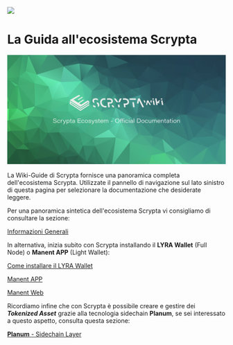 ![](https://miro.medium.com/max/3168/1*1gGxAKWqKQ5WzcQpu_vi2A.jpeg)  

# La Guida all'ecosistema Scrypta

![banner](./.vuepress/public/assets/other/scrypta-banner.png)


La Wiki-Guide di Scrypta fornisce una panoramica completa dell'ecosistema Scrypta. Utilizzate il pannello di navigazione sul lato sinistro di questa pagina per selezionare la documentazione che desiderate leggere.

Per una panoramica sintetica dell'ecosistema Scrypta vi consigliamo di consultare la sezione:

[Informazioni Generali](general-info/cosa-è.md)

In alternativa, inizia subito con Scrypta installando il **LYRA Wallet** (Full Node) o **Manent APP** (Light Wallet):

[Come installare il LYRA Wallet](wallet/fullnode.md)

[Manent APP](wallet/manent-app.md)

[Manent Web](wallet/manent-web.md)

Ricordiamo infine che con Scrypta è possibile creare e gestire dei ***Tokenized Asset*** grazie alla tecnologia sidechain **Planum**, se sei interessato a questo aspetto, consulta questa sezione:

[**Planum** - Sidechain Layer](planum/README.md)

